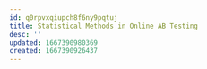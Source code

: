 ```yaml
---
id: q0rpvxqiupch8f6ny9pqtuj
title: Statistical Methods in Online AB Testing
desc: ''
updated: 1667390980369
created: 1667390926437
---
```

